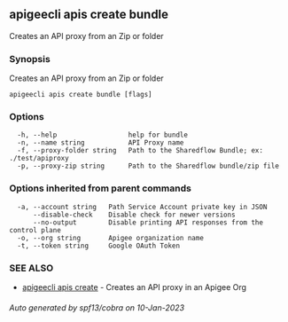 ## apigeecli apis create bundle

Creates an API proxy from an Zip or folder

### Synopsis

Creates an API proxy from an Zip or folder

```
apigeecli apis create bundle [flags]
```

### Options

```
  -h, --help                  help for bundle
  -n, --name string           API Proxy name
  -f, --proxy-folder string   Path to the Sharedflow Bundle; ex: ./test/apiproxy
  -p, --proxy-zip string      Path to the Sharedflow bundle/zip file
```

### Options inherited from parent commands

```
  -a, --account string   Path Service Account private key in JSON
      --disable-check    Disable check for newer versions
      --no-output        Disable printing API responses from the control plane
  -o, --org string       Apigee organization name
  -t, --token string     Google OAuth Token
```

### SEE ALSO

* [apigeecli apis create](apigeecli_apis_create.md)	 - Creates an API proxy in an Apigee Org

###### Auto generated by spf13/cobra on 10-Jan-2023
